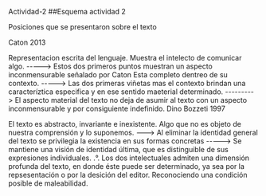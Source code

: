 Actividad-2
##Esquema actividad 2

Posiciones que se presentaron sobre el texto

Caton 2013

Representacion escrita del lenguaje.
Muestra el intelecto de comunicar algo. -----> Estos dos primeros puntos muestran un aspecto inconmensurable señalado por Caton
Esta completo dentreo de su contexto. -----> Las dos primeras viñetas mas el contexto brindan una caracteríztica especifica y en ese sentido maeterial determinado. ---------> El aspecto material del texto no deja de asumir al texto con un aspecto inconmensurable y por consiguiente indefinido.
Dino Bozzeti 1997

El texto es abstracto, invariante e inexistente. Algo que no es objeto de nuestra comprensión y lo suponemos. ---> Al eliminar la identidad general del texto se privilegia la existencia en sus formas concretas -----> Se mantiene una visión de identidad última, que es distinguible de sus expresiones individuales.
.°. Los dos intelectuales admiten una dimensión profunda del texto, en donde éste puede ser determinado, ya sea por la repsesentación o por la desición del editor. Reconociendo una condición posible de maleabilidad.

